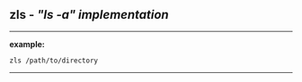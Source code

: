 ‎
=

## zls - *"ls -a" implementation*

----------------------------------

**example:**

    zls /path/to/directory

----------------------------------

